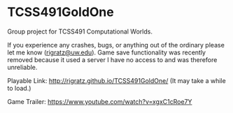 # TCSS491GoldOne

Group project for TCSS491 Computational Worlds.

If you experience any crashes, bugs, or anything out of the ordinary please let me know (rigratz@uw.edu). Game save functionality was recently removed because it used a server I have no access to and was therefore unreliable.

Playable Link: http://rigratz.github.io/TCSS491GoldOne/
(It may take a while to load.)

Game Trailer: https://www.youtube.com/watch?v=xgxC1cRoe7Y
